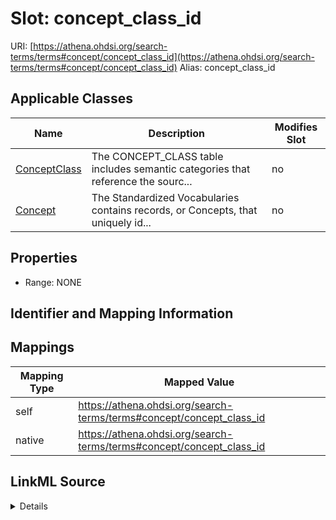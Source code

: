 

# Slot: concept_class_id 



URI: [https://athena.ohdsi.org/search-terms/terms#concept/concept_class_id](https://athena.ohdsi.org/search-terms/terms#concept/concept_class_id)
Alias: concept_class_id

<!-- no inheritance hierarchy -->





## Applicable Classes

| Name | Description | Modifies Slot |
| --- | --- | --- |
| [ConceptClass](ConceptClass.md) | The CONCEPT_CLASS table includes semantic categories that reference the sourc... |  no  |
| [Concept](Concept.md) | The Standardized Vocabularies contains records, or Concepts, that uniquely id... |  no  |






## Properties

* Range: NONE




## Identifier and Mapping Information







## Mappings

| Mapping Type | Mapped Value |
| ---  | ---  |
| self | https://athena.ohdsi.org/search-terms/terms#concept/concept_class_id |
| native | https://athena.ohdsi.org/search-terms/terms#concept/concept_class_id |




## LinkML Source

<details>
```yaml
name: concept_class_id
alias: concept_class_id
domain_of:
- Concept
- ConceptClass

```
</details>